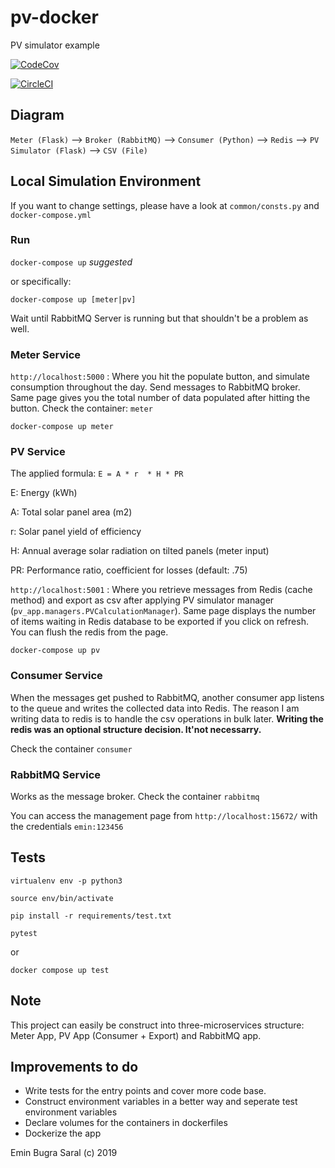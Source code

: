 # pv-docker
PV simulator example

[![CodeCov](https://codecov.io/gh/ebsaral/pv-docker/branch/master/graph/badge.svg)](https://codecov.io/gh/ebsaral/pv-docker)

[![CircleCI](https://circleci.com/gh/ebsaral/pv-docker/tree/master.svg?style=svg)](https://circleci.com/gh/ebsaral/pv-docker/tree/master)

## Diagram

`Meter (Flask)` --> `Broker (RabbitMQ)` --> `Consumer (Python)` --> `Redis` --> `PV Simulator (Flask)` --> `CSV (File)`

## Local Simulation Environment

If you want to change settings, please have a look at `common/consts.py` and `docker-compose.yml`

### Run

`docker-compose up` *suggested*

or specifically:

`docker-compose up [meter|pv]`


Wait until RabbitMQ Server is running but that shouldn't be a problem as well. 

### Meter Service

`http://localhost:5000` : Where you hit the populate button, and simulate consumption throughout the day. Send messages to RabbitMQ broker. Same page gives you the total number of data populated after hitting the button. Check the container: `meter`

`docker-compose up meter`

### PV Service

The applied formula: `E = A * r  * H * PR`

E: Energy (kWh)

A: Total solar panel area (m2)

r: Solar panel yield of efficiency

H: Annual average solar radiation on tilted panels (meter input)

PR: Performance ratio, coefficient for losses (default: .75)

`http://localhost:5001` : Where you retrieve messages from Redis (cache method) and export as csv after applying PV simulator manager (`pv_app.managers.PVCalculationManager`). Same page displays the number of items waiting in Redis database to be exported if you click on refresh. You can flush the redis from the page.

`docker-compose up pv`

### Consumer Service

When the messages get pushed to RabbitMQ, another consumer app listens to the queue and writes the collected data into Redis. The reason I am writing data to redis is to handle the csv operations in bulk later. **Writing the redis was an optional structure decision. It'not necessarry.**

Check the container `consumer`


### RabbitMQ Service

Works as the message broker. Check the container `rabbitmq`

You can access the management page from `http://localhost:15672/` with the credentials `emin:123456`

## Tests

`virtualenv env -p python3`

`source env/bin/activate`

`pip install -r requirements/test.txt`

`pytest`

or 

`docker compose up test`

## Note

This project can easily be construct into three-microservices structure: Meter App, PV App (Consumer + Export) and RabbitMQ app.

## Improvements to do

- Write tests for the entry points and cover more code base.
- Construct environment variables in a better way and seperate test environment variables
- Declare volumes for the containers in dockerfiles
- Dockerize the app


Emin Bugra Saral (c) 2019
